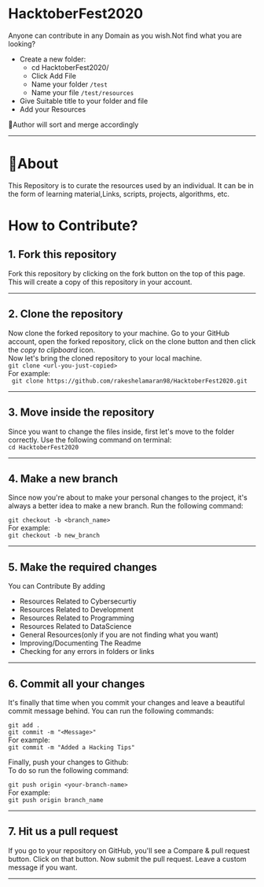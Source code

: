 # HacktoberFest2020 

Anyone can contribute in any Domain as you wish.Not find what you are looking?

- Create a new folder:
   - cd HacktoberFest2020/
   - Click Add File
   - Name your folder
        `/test`
   - Name your file
        `/test/resources`
- Give Suitable title to your folder and file
- Add your Resources

📌Author will sort and merge accordingly

---



# 📌About
This Repository is to curate the resources used by an individual. It can be in the form of learning material,Links, scripts, projects, algorithms, etc.


#  How to Contribute?

## 1. Fork this repository

Fork this repository by clicking on the fork button on the top of this page.
This will create a copy of this repository in your account.

---

## 2. Clone the repository

Now clone the forked repository to your machine. Go to your GitHub account, open the forked repository, click on the clone button and then click the _copy to clipboard_ icon.  
Now let's bring the cloned repository to your local machine.  
`git clone <url-you-just-copied>`  
For example:  
` git clone https://github.com/rakeshelamaran98/HacktoberFest2020.git`

---

## 3. Move inside the repository

Since you want to change the files inside, first let's move to the folder correctly. Use the following command on terminal:  
`cd HacktoberFest2020`

---

## 4. Make a new branch

Since now you're about to make your personal changes to the project, it's always a better idea to make a new branch. Run the following command:

`git checkout -b <branch_name>`  
For example:  
`git checkout -b new_branch`

---

## 5. Make the required changes
  You can Contribute By adding
- Resources Related to Cybersecurtiy
- Resources Related to Development
- Resources Related to Programming
- Resources Related to DataScience
- General Resources(only if you are not finding what you want)
- Improving/Documenting The Readme
- Checking for any errors in folders or links 

---

## 6. Commit all your changes

It's finally that time when you commit your changes and leave a beautiful commit message behind. You can run the following commands:

`git add .`  
`git commit -m "<Message>"`  
For example:  
`git commit -m "Added a Hacking Tips"`

Finally, push your changes to Github:  
To do so run the following command:

`git push origin <your-branch-name>`  
For example:  
`git push origin branch_name`

---

## 7. Hit us a pull request

If you go to your repository on GitHub, you'll see a Compare & pull request button. Click on that button.
Now submit the pull request. Leave a custom message if you want.

---
